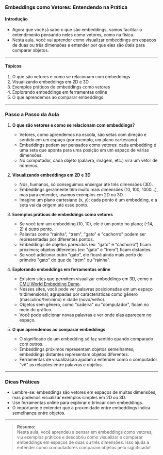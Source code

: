 ### **Embeddings como Vetores: Entendendo na Prática**

#### Introdução

- Agora que você já sabe o que são embeddings, vamos facilitar o entendimento pensando neles como vetores, como na física.
- Nesta aula, você vai aprender como visualizar embeddings em espaços de duas ou três dimensões e entender por que eles são úteis para comparar objetos.

---

#### Tópicos

1. O que são vetores e como se relacionam com embeddings
2. Visualizando embeddings em 2D e 3D
3. Exemplos práticos de embeddings como vetores
4. Explorando embeddings em ferramentas online
5. O que aprendemos ao comparar embeddings

---

### Passo a Passo da Aula

1. **O que são vetores e como se relacionam com embeddings?**

   - Vetores, como aprendemos na escola, são setas com direção e sentido em um espaço (por exemplo, um plano cartesiano).
   - Embeddings podem ser pensados como vetores: cada embedding é uma seta que aponta para uma posição em um espaço de várias dimensões.
   - No computador, cada objeto (palavra, imagem, etc.) vira um vetor de números.

2. **Visualizando embeddings em 2D e 3D**

   - Nós, humanos, só conseguimos enxergar até três dimensões (3D).
   - Embeddings geralmente têm muito mais dimensões (10, 100, 1000...), mas para entender, usamos exemplos em 2D ou 3D.
   - Imagine um plano cartesiano (x, y): cada ponto é um embedding, e a seta vai da origem até esse ponto.

3. **Exemplos práticos de embeddings como vetores**

   - Se você tem um embedding (10, 10), ele é um ponto no plano; (-14, 2) é outro ponto.
   - Palavras como "rainha", "trem", "gato" e "cachorro" podem ser representadas por diferentes pontos.
   - Embeddings de objetos parecidos (ex: "gato" e "cachorro") ficam próximos; objetos diferentes (ex: "gato" e "trem") ficam distantes.
   - Se você adicionar outro "gato", ele ficará ainda mais perto do primeiro "gato" do que de "trem" ou "rainha".

4. **Explorando embeddings em ferramentas online**

   - Existem sites que permitem visualizar embeddings em 3D, como o [CMU World Embedding Demo](https://www.cs.cmu.edu/~dst/WordEmbeddingDemo/index.html).
   - Nesses sites, você pode ver palavras posicionadas em um espaço tridimensional, agrupadas por características como gênero (masculino/feminino) e idade (novo/velho).
   - Objetos sem gênero, como "cadeira" ou "computador", ficam no meio do gráfico.
   - Você pode adicionar novas palavras e ver onde elas aparecem no espaço.

5. **O que aprendemos ao comparar embeddings**

   - O significado de um embedding só faz sentido quando comparado com outros.
   - Embeddings próximos representam objetos semelhantes; embeddings distantes representam objetos diferentes.
   - Ferramentas de visualização ajudam a entender como o computador "vê" as relações entre palavras e objetos.

---

### Dicas Práticas

- Lembre-se: embeddings são vetores em espaços de muitas dimensões, mas podemos visualizar exemplos simples em 2D ou 3D.
- Use ferramentas online para explorar e brincar com embeddings.
- O importante é entender que a proximidade entre embeddings indica semelhança entre objetos.

---

> **Resumo:**  
> Nesta aula, você aprendeu a pensar em embeddings como vetores, viu exemplos práticos e descobriu como visualizar e comparar embeddings em espaços de duas ou três dimensões. Isso ajuda a entender como computadores comparam objetos pelo significado!

